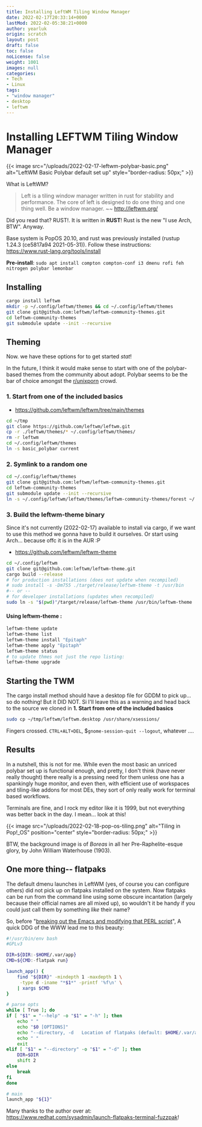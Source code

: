 ```yaml
---
title: Installing LeftWM Tiling Window Manager
date: 2022-02-17T20:33:14+0000
lastMod: 2022-02-05:38:21+0000
author: yearluk
origin: scratch
layout: post
draft: false
toc: false
noLicense: false
weight: 1001
images: null
categories:
- Tech
- Linux
tags:
- "window manager"
- desktop
- leftwm
---
```


# Installing LEFTWM Tiling Window Manager

{{< image src="/uploads/2022-02-17-leftwm-polybar-basic.png" alt="LeftWM Basic Polybar default set up" style="border-radius: 50px;" >}}

What is LeftWM?
> Left is a tiling window manager written in rust for stability and performance. The core of left is designed to do one thing and one thing well. Be a window manager.
> ~~ http://leftwm.org/

Did you read that? RUST!. It is written in **RUST**! Rust is the new "I use Arch, BTW". Anyway.

Base system is PopOS 20.10, and rust was previously installed (rustup 1.24.3 (ce5817a94 2021-05-31)). Follow these instructions: https://www.rust-lang.org/tools/install

**Pre-install**:  `sudo apt install compton compton-conf i3 dmenu rofi feh nitrogen polybar lemonbar`

## Installing
```bash
cargo install leftwm
mkdir -p ~/.config/leftwm/themes && cd ~/.config/leftwm/themes
git clone git@github.com:leftwm/leftwm-community-themes.git
cd leftwm-community-themes
git submodule update --init --recursive
```

## Theming
Now. we have these options for to get started *stat*!

In the future, I think it would make sense to start with one of the polybar-based themes from the community about adopt. Polybar seems to be the bar of choice amongst the [r/unixporn](https://reddit.com/r/unixporn) crowd.

### 1. Start from one of the included basics
- <https://github.com/leftwm/leftwm/tree/main/themes>

```bash
cd ~/tmp
git clone https://github.com/leftwm/leftwm.git
cp -r ./leftwm/themes/* ~/.config/leftwm/themes/
rm -r leftwm
cd ~/.config/leftwm/themes
ln -s basic_polybar current
```

### 2. Symlink to a random one

```bash
cd ~/.config/leftwm/themes
git clone git@github.com:leftwm/leftwm-community-themes.git
cd leftwm-community-themes
git submodule update --init --recursive
ln -s ~/.config/leftwm/leftwm/themes/leftwm-community-themes/forest ~/.config/leftwm/leftwm/themes/current

```

### 3. Build the leftwm-theme binary
Since it's not currently (2022-02-17) available to install via cargo, if we want to use this method we gonna have to build it ourselves. Or start using Arch... because offc it is in the AUR :P

- <https://github.com/leftwm/leftwm-theme>

```bash
cd ~/.config/leftwm
git clone git@github.com:leftwm/leftwm-theme.git
cargo build --release
# for production installations (does not update when recompiled)
# sudo install -s -Dm755 ./target/release/leftwm-theme -t /usr/bin
#-- or --
# for developer installations (updates when recompiled)
sudo ln -s "$(pwd)"/target/release/leftwm-theme /usr/bin/leftwm-theme
```

#### Using leftwm-theme :

```bash
leftwm-theme update
leftwm-theme list
leftwm-theme install "Epitaph"
leftwm-theme apply "Epitaph"
leftwm-theme status
# to update thmes not just the repo listing:
leftwm-theme upgrade
```

## Starting the TWM

The cargo install method should have a desktop file for GDDM to pick up... so do nothing! But it DID NOT. Si I'll leave this as a warning and head back to the source we cloned in **1. Start from  one of the included basics**

```bash
sudo cp ~/tmp/leftwm/leftwm.desktop /usr/share/xsessions/
```


Fingers crossed. `CTRL+ALT+DEL`, $`gnome-session-quit --logout`, whatever ....

## Results
In a nutshell, this is not for me. While even the most basic an unriced polybar set up is functional enough, and pretty, I don't think (have never really thought) there really is a pressing need for them unless one has a spankingly huge monitor, and even then, with efficient use of workspaces and tiling-like addons for most DEs, they sort of only really work for terminal based workflows.

Terminals are fine, and I rock my editor like it is 1999, but not everything was better back in the day. I mean... look at this!

{{< image src="/uploads/2022-02-18-pop-os-tiling.png" alt="Tiling in Pop!_OS" position="center" style="border-radius: 50px;" >}}

BTW, the background image is of *Boreas* in all her Pre-Raphelite-esque glory, by John William Waterhouse (1903).

## One more thing-- flatpaks
The default dmenu launches in LeftWM (yes, of course you can configure others) did not pick up on flatpaks installed on the system. Now flatpaks can be run from the command line using some obscure incantation (largely because their official names are all mixed up), so wouldn't it be handy if you could just call them by something *like* their name?

So, before "[breaking out the Emacs and modifying that PERL script](https://youtu.be/BPazh2kDdvA?t=221)", A quick DDG of the WWW lead me to this beauty:

```bash
#!/usr/bin/env bash
#GPLv3

DIR=${DIR:-$HOME/.var/app}
CMD=${CMD:-flatpak run}

launch_app() {
    find "${DIR}" -mindepth 1 -maxdepth 1 \
     -type d -iname "*$1*" -printf '%f\n' \
    | xargs $CMD
}

# parse opts
while [ True ]; do
if [ "$1" = "--help" -o "$1" = "-h" ]; then
    echo " "
    echo "$0 [OPTIONS]"
    echo "--directory, -d   Location of flatpaks (default: $HOME/.var/app"
    echo " "
    exit
elif [ "$1" = "--directory" -o "$1" = "-d" ]; then
    DIR=$DIR
    shift 2
else
    break
fi
done

# main
launch_app "${1}"
```

Many thanks to the author over at: https://www.redhat.com/sysadmin/launch-flatpaks-terminal-fuzzpak!
